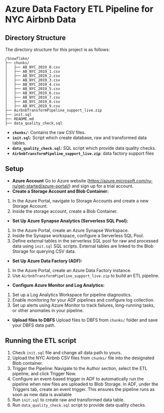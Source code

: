 # Azure Data Factory ETL Pipeline for NYC Airbnb Data

## Directory Structure

The directory structure for this project is as follows:
```
/Snowflake/
├── chunks/
│   ├── AB_NYC_2019_0.csv
│   ├── AB_NYC_2019_1.csv
│   ├── AB_NYC_2019_2.csv
│   ├── AB_NYC_2019_3.csv
│   ├── AB_NYC_2019_4.csv
│   ├── AB_NYC_2019_5.csv
│   ├── AB_NYC_2019_6.csv
│   ├── AB_NYC_2019_7.csv
│   ├── AB_NYC_2019_8.csv
│   ├── AB_NYC_2019_9.csv
├── AirbnbTransformPipeline_support_live.zip
├── init.sql
├── README.md
├── data_quality_check.sql
```
- **`chunks/`**: Contains the raw CSV files.
- **`init.sql`**: Script which create database, raw and transformed data tables.
- **`data_quality_check.sql`**: SQL script which provide  data quality checks.
- **`AirbnbTransformPipeline_support_live.zip`**: data factory support files 


## Setup

- **Azure Account** Go to Azure website (https://azure.microsoft.com/ru-ru/get-started/azure-portal/) and sign up for a trial account.
- **Create a Storage Account and Blob Container:**
 1. In the Azure Portal, navigate to Storage Accounts and create a new Storage Account.
 2. Inside the storage account, create a Blob Container.
- **Set Up Azure Synapse Analytics (Serverless SQL Pool):**
 1. In the Azure Portal, create an Azure Synapse Workspace.
 2. Inside the Synapse workspace, configure a Serverless SQL Pool.
 3. Define external tables in the serverless SQL pool for raw and processed data using `init.sql` SQL scripts. External tables are linked to the Blob Storage for querying CSV data.
- **Set Up Azure Data Factory (ADF):** 
 1. In the Azure Portal, create an Azure Data Factory instance.
 2. Use `AirbnbTransformPipeline_support_live.zip` to build an ETL pipeline.
 - **Configure Azure Monitor and Log Analytics:** 
 1. Set up a Log Analytics Workspace for pipeline diagnostics.
 2. Enable monitoring for your ADF pipelines and configure log collection.
 3. Set up alerts using Azure Monitor to track failures, long-running tasks, or other anomalies in your pipeline.

- **Upload files to DBFS** Upload files to DBFS from `chunks/` folder and save your DBFS data path.


## Running the ETL script

1. Check `init.sql` file and change all data path to yours. 
2. Upload the NYC Airbnb CSV files from `chunks/` file into the designated Blob container.
3. Trigger the Pipeline: Navigate to the Author section, select the ETL pipeline, and click Trigger Now.
4. Configure an event-based trigger in ADF to automatically run the pipeline when new files are uploaded to Blob Storage. In ADF, under the Triggers tab, create an event trigger. This ensures the pipeline runs as soon as new data is available
5. Run `init.sql` to create raw and transformed data table.
6. Run `data_quality_check.sql` script to provide data quality checks.



